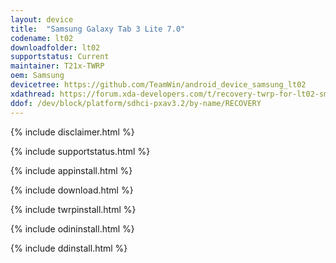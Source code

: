 ```yaml
---
layout: device
title:  "Samsung Galaxy Tab 3 Lite 7.0"
codename: lt02
downloadfolder: lt02
supportstatus: Current
maintainer: T21x-TWRP
oem: Samsung
devicetree: https://github.com/TeamWin/android_device_samsung_lt02
xdathread: https://forum.xda-developers.com/t/recovery-twrp-for-lt02-sm-t210-r-sm-t211.4400385/
ddof: /dev/block/platform/sdhci-pxav3.2/by-name/RECOVERY
---
```


{% include disclaimer.html %}

{% include supportstatus.html %}

{% include appinstall.html %}

{% include download.html %}

{% include twrpinstall.html %}

{% include odininstall.html %}

{% include ddinstall.html %}
